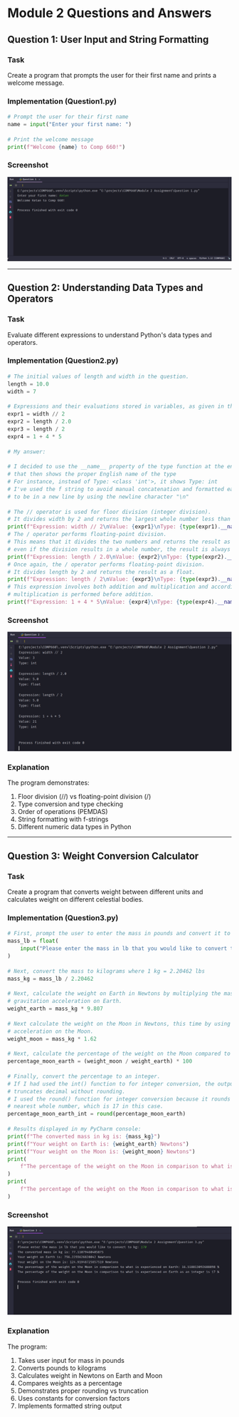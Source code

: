 # Module 2 Questions and Answers

## Question 1: User Input and String Formatting

### Task
Create a program that prompts the user for their first name and prints a welcome message.

### Implementation (Question1.py)
```python
# Prompt the user for their first name
name = input("Enter your first name: ")

# Print the welcome message
print(f"Welcome {name} to Comp 660!")
```

### Screenshot
![Question 1 Output](./Question%201%20Screenshot.png)

---

## Question 2: Understanding Data Types and Operators

### Task
Evaluate different expressions to understand Python's data types and operators.

### Implementation (Question2.py)
```python
# The initial values of length and width in the question.
length = 10.0
width = 7

# Expressions and their evaluations stored in variables, as given in the question
expr1 = width // 2
expr2 = length / 2.0
expr3 = length / 2
expr4 = 1 + 4 * 5

# My answer:

# I decided to use the __name__ property of the type function at the end of the type function
# that then shows the proper English name of the type
# For instance, instead of Type: <class 'int'>, it shows Type: int
# I've used the f string to avoid manual concatenation and formatted each line in the group
# to be in a new line by using the newline character "\n"

# The // operator is used for floor division (integer division).
# It divides width by 2 and returns the largest whole number less than or equal to the result.
print(f"Expression: width // 2\nValue: {expr1}\nType: {type(expr1).__name__}\n")
# The / operator performs floating-point division.
# This means that it divides the two numbers and returns the result as a float,
# even if the division results in a whole number, the result is always a float.
print(f"Expression: length / 2.0\nValue: {expr2}\nType: {type(expr2).__name__}\n")
# Once again, the / operator performs floating-point division.
# It divides length by 2 and returns the result as a float.
print(f"Expression: length / 2\nValue: {expr3}\nType: {type(expr3).__name__}\n")
# This expression involves both addition and multiplication and according to PEMDAS rules,
# multiplication is performed before addition.
print(f"Expression: 1 + 4 * 5\nValue: {expr4}\nType: {type(expr4).__name__}\n")
```

### Screenshot
![Question 2 Output](./Question%202%20Screenshot.png)

### Explanation
The program demonstrates:
1. Floor division (//) vs floating-point division (/)
2. Type conversion and type checking
3. Order of operations (PEMDAS)
4. String formatting with f-strings
5. Different numeric data types in Python

---

## Question 3: Weight Conversion Calculator

### Task
Create a program that converts weight between different units and calculates weight on different celestial bodies.

### Implementation (Question3.py)
```python
# First, prompt the user to enter the mass in pounds and convert it to a float.
mass_lb = float(
    input("Please enter the mass in lb that you would like to convert to kg: ")
)

# Next, convert the mass to kilograms where 1 kg = 2.20462 lbs
mass_kg = mass_lb / 2.20462

# Next, calculate the weight on Earth in Newtons by multiplying the mass by the
# gravitation acceleration on Earth.
weight_earth = mass_kg * 9.807

# Next calculate the weight on the Moon in Newtons, this time by using the gravitational
# acceleration on the Moon.
weight_moon = mass_kg * 1.62

# Next, calculate the percentage of the weight on the Moon compared to Earth
percentage_moon_earth = (weight_moon / weight_earth) * 100

# Finally, convert the percentage to an integer.
# If I had used the int() function to for integer conversion, the output would have been 16, because int simply
# truncates decimal without rounding.
# I used the round() function for integer conversion because it rounds the floating point number to the
# nearest whole number, which is 17 in this case.
percentage_moon_earth_int = round(percentage_moon_earth)

# Results displayed in my PyCharm console:
print(f"The converted mass in kg is: {mass_kg}")
print(f"Your weight on Earth is: {weight_earth} Newtons")
print(f"Your weight on the Moon is: {weight_moon} Newtons")
print(
    f"The percentage of the weight on the Moon in comparison to what is experienced on Earth: {percentage_moon_earth} %"
)
print(
    f"The percentage of the weight on the Moon in comparison to what is experienced on Earth as an integer is {percentage_moon_earth_int} %"
)
```

### Screenshot
![Question 3 Output](./Question%203%20Screenshot.png)

### Explanation
The program:
1. Takes user input for mass in pounds
2. Converts pounds to kilograms
3. Calculates weight in Newtons on Earth and Moon
4. Compares weights as a percentage
5. Demonstrates proper rounding vs truncation
6. Uses constants for conversion factors
7. Implements formatted string output
